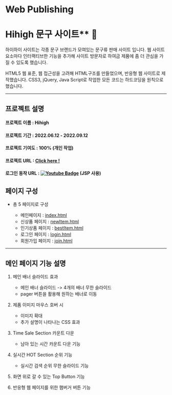 # **Web Publishing**
# Hihigh 문구 사이트** 🙂

하이하이 사이트는 각종 문구 브랜드가 모여있는 문구류 판매 사이트 입니다. 웹 사이트 요소마다 인터랙티브한 기능을 추가해 사이트 방문자로 하여금 제품에 좀 더 관심을 가질 수 있도록 했습니다.

HTML5 웹 표준, 웹 접근성을 고려해 HTML구조를 만들었으며, 반응형 웹 사이트로 제작했습니다.
CSS3, jQuery, Java Script로 작업한 모든 코드는 하드코딩을 원칙으로 했습니다.

---

## **프로젝트 설명**

#### 프로젝트 이름 : Hihigh

#### 프로젝트 기간 : 2022.06.12 - 2022.09.12

#### 프로젝트 기여도 : 100% (개인 작업)

#### 프로젝트 URL : [Click here !](https://yoonsungah.github.io/my-first-portfolio/index.html)

#### 로그인 동작 URL : [![Youtube Badge](https://img.shields.io/badge/Youtube-ff0000?style=flat-square&logo=youtube&link=https://youtu.be/i7vGwVelgNA)](https://youtu.be/i7vGwVelgNA) (JSP 사용)

## **페이지 구성**

- 총 5 페이지로 구성

  - 메인페이지 : [index.html](https://yoonsungah.github.io/my-first-portfolio/index.html)
  - 신상품 페이지 : [newItem.html](https://yoonsungah.github.io/my-first-portfolio/newItem.html)
  - 인기상품 페이지 : [bestItem.html](https://yoonsungah.github.io/my-first-portfolio/bestItem.html)
  - 로그인 페이지 : [login.html](https://yoonsungah.github.io/my-first-portfolio/login.html)
  - 회원가입 페이지 : [join.html](https://yoonsungah.github.io/my-first-portfolio/join.html)

---

## **메인 페이지 기능 설명**

1. 메인 배너 슬라이드 효과

   - 메인 배너 슬라이드 -> 4개의 배너 무한 슬라이드
   - pager 버튼을 활용해 원하는 배너로 이동

2. 제품 이미지 마우스 호버 시
   - 이미지 확대
   - 추가 설명이 나타나는 CSS 효과
3. Time Sale Section 카운트 다운
   - 남아 있는 시간 카운트 다운 기능
4. 실시간 HOT Section 순위 기능
   - 실시간 검색 순위 무한 슬라이드 기능
5. 화면 위로 갈 수 있는 Top Button 기능
6. 반응형 웹 페이지를 위한 햄버거 버튼 기능
